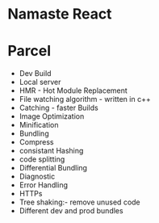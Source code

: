 # Namaste React

# Parcel 
- Dev Build
- Local server
- HMR - Hot Module Replacement
- File watching algorithm - written in c++
- Catching - faster Builds
- Image Optimization
- Minification
- Bundling
- Compress
- consistant Hashing
- code splitting
- Differential Bundling
- Diagnostic
- Error Handling
- HTTPs
- Tree shaking:- remove unused code
- Different dev and prod bundles
